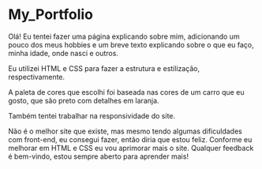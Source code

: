 # My_Portfolio
Olá! Eu tentei fazer uma página explicando sobre mim, adicionando um pouco dos meus hobbies e um breve texto explicando sobre o que eu faço, minha idade, onde nasci e outros.

Eu utilizei HTML e CSS para fazer a estrutura e estilização, respectivamente.

A paleta de cores que escolhi foi baseada nas cores de um carro que eu gosto, que são preto com detalhes em laranja. 

Também tentei trabalhar na responsividade do site.

Não é o melhor site que existe, mas mesmo tendo algumas dificuldades com front-end, eu consegui fazer, então diria que estou feliz. Conforme eu melhorar em HTML e CSS eu vou aprimorar mais o site.
Qualquer feedback é bem-vindo, estou sempre aberto para aprender mais!
